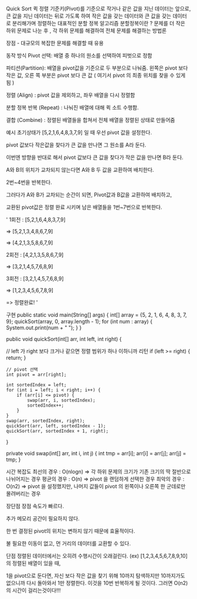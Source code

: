Quick Sort
퀵 정렬
기준키(Pivot)를 기준으로 작거나 같은 값을 지닌 데이터는 앞으로, 큰 값을 지닌 데이터는 뒤로 가도록 하여 작은 값을 갖는 데이터와 큰 값을 갖는 데이터로 분리해가며 정렬하는 대표적인 분할 정복 알고리즘
분할정복이란 ? 문제를 더 작은 하위 문제로 나눈 후 , 각 하위 문제를 해결하여 전체 문제를 해결하는 방법론

장점 - 대규모의 복잡한 문제를 해결할 때 유용


동작 방식
Pivot 선택: 배열 중 하나의 원소를 선택하여 피벗으로 정함

파티션(Partition): 배열을 pivot값을 기준으로 두 부분으로 나눠줌. 왼쪽은 pivot 보다 작은 값, 오른 쪽 부분은 pivot 보다 큰 값 ( 여기서 pivot 의 최종 위치를 찾을 수 있게 됨 )

정렬 (Align) : pivot 값을 제외하고, 좌우 배열을 다시 정렬함

분할 정복 반복 (Repeat) : 나눠진 배열에 대해 퀵 소트 수행함.

결합 (Combine) : 정렬된 배열들을 합쳐서 전체 배열을 정렬된 상태로 만들어줌


예시
초기상태가 [5,2,1,6,4,8,3,7,9] 일 때
우선 pivot 값을 설정한다.

pivot 값보다 작은값을 찾다가 큰 값을 만나면 그 원소를 A라 둔다.

이번엔 방향을 반대로 해서 pivot 값보다 큰 값을 찾다가 작은 값을 만나면 B라 둔다.

A와 B의 위치가 교차되지 않는다면 A와 B 두 값을 교환하여 배치한다.

2번~4번을 반복한다.

그러다가 A와 B가 교차되는 순간이 되면, Pivot값과 B값을 교환하여 배치하고,

교환된 pivot값은 정렬 완료 시키며 남은 배열들을 1번~7번으로 반복한다.

' 1회전 : [5,2,1,6,4,8,3,7,9]

=> [5,2,1,3,4,8,6,7,9]

=> [4,2,1,3,5,8,6,7,9]

2회전 : [4,2,1,3,5,8,6,7,9]

=> [3,2,1,4,5,7,6,8,9]

3회전 : [3,2,1,4,5,7,6,8,9]

=> [1,2,3,4,5,6,7,8,9]

=> 정렬완료! '


구현
public static void main(String[] args) {
        int[] array = {5, 2, 1, 6, 4, 8, 3, 7, 9};
        quickSort(array, 0, array.length - 1);
        for (int num : array) {
            System.out.print(num + " ");
        }
    }

public void quickSort(int[] arr, int left, int right) {
    
   // left 가 right 보다 크거나 같으면 정렬 범위가 하나 이하니까 리턴
    if (left >= right) {
        return;
    }
 
    // pivot 선택
    int pivot = arr[right];
    
    int sortedIndex = left;
    for (int i = left; i < right; i++) {
        if (arr[i] <= pivot) {
            swap(arr, i, sortedIndex);
            sortedIndex++;
        }
    }
    swap(arr, sortedIndex, right);
    quickSort(arr, left, sortedIndex - 1);
    quickSort(arr, sortedIndex + 1, right);
}

private void swap(int[] arr, int i, int j) {
    int tmp = arr[i];
    arr[i] = arr[j];
    arr[j] = tmp;
}



시간 복잡도
최선의 경우 : O(nlogn) => 각 하위 문제의 크기가 기존 크기의 딱 절반으로 나뉘어지는 경우
평균의 경우 : O(n) => pivot 을 랜덤하게 선택한 경우
최악의 경우 : O(n2) => pivot 을 설정했지만, 나머지 값들이 pivot 의 왼쪽이나 오른쪽 한 군데로만 몰려버리는 경우

장단점
장점
속도가 빠르다.

추가 메모리 공간이 필요하지 않다.

한 번 결정된 pivot의 위치는 변하지 않기 때문에 효율적이다.

불 필요한 이동이 없고, 먼 거리의 데이터를 교환할 수 있다.

단점
정렬된 데이터에서는 오히려 수행시간이 오래걸린다.
(ex) [1,2,3,4,5,6,7,8,9,10] 의 정렬된 배열이 있을 때,

1을 pivot으로 둔다면, 자신 보다 작은 값을 찾기 위해 10까지 탐색하지만 10까지가도 없으니까 다시 돌아와서 1만 정렬한다. 이것을 10번 반복하게 될 것이다. 그러면 O(n2) 의 시간이 걸리는것이다!!!


